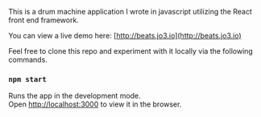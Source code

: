 This is a drum machine application I wrote in javascript utilizing the React front end framework.  

You can view a live demo here: [http://beats.jo3.io](http://beats.jo3.io)

Feel free to clone this repo and experiment with it locally via the following commands.

### `npm start`

Runs the app in the development mode.<br>
Open [http://localhost:3000](http://localhost:3000) to view it in the browser.